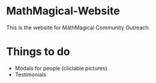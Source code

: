 # MathMagical-Website
This is the website for MathMagical Community Outreach.

# Things to do
- Modals for people (cliclable pictures)
- Testimonials
